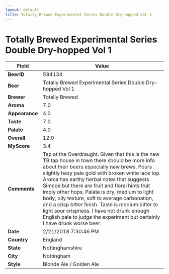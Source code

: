 ```yaml
---
layout: default
title: Totally Brewed Experimental Series Double Dry-hopped Vol 1
---
```


# Totally Brewed Experimental Series Double Dry-hopped Vol 1

| Field         | Value     |
|---------------|-----------|
| **BeerID** | 594134 |
| **Beer** | Totally Brewed Experimental Series Double Dry-hopped Vol 1 |
| **Brewer** | Totally Brewed |
| **Aroma** | 7.0 |
| **Appearance** | 4.0 |
| **Taste** | 7.0 |
| **Palate** | 4.0 |
| **Overall** | 12.0 |
| **MyScore** | 3.4 |
| **Comments** | Tap at the Overdraught. Given that this is the new TB tap house in town there should be more info about their beers especially new brews. Pours slightly hazy pale gold with broken white lace top. Aroma has earthy herbal notes that suggests Simcoe but there are fruit and floral hints that imply other hops. Palate is dry, medium to light body, oily texture, soft to average carbonation, and a crisp bitter finish. Taste is medium bitter to light sour crispness. I have not drunk enough English pale to judge the experiment but certainly I have drunk worse beer. |
| **Date** | 2/21/2018 7:30:46 PM |
| **Country** | England |
| **State** | Nottinghamshire |
| **City** | Nottingham |
| **Style** | Blonde Ale / Golden Ale |
